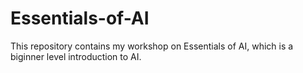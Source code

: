 # Essentials-of-AI
This repository contains my workshop on Essentials of AI, which is a biginner level introduction to AI. 

